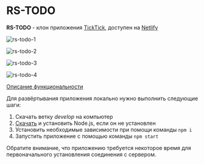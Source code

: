 # RS-TODO

**RS-TODO** - клон приложения [TickTick](https://ticktick.com/), доступен на [Netlify](https://snazzy-platypus-a85040.netlify.app/)

![rs-todo-1](https://github.com/AlexNemtsev/rs-todo/assets/55802702/2f99f56b-44c7-4b01-91b7-c7c3bcc86c1f)

![rs-todo-2](https://github.com/AlexNemtsev/rs-todo/assets/55802702/df6f7621-1257-40de-9c2d-15d04a3fdd3a)

![rs-todo-3](https://github.com/AlexNemtsev/rs-todo/assets/55802702/1fe4cb0c-fa9a-4b61-af47-019340a602eb)

![rs-todo-4](https://github.com/AlexNemtsev/rs-todo/assets/55802702/b320c356-3667-4497-a619-84c85139ae4c)

[Описание функциональности](https://github.com/AlexNemtsev/rs-todo/pull/1)

Для развёртывания приложения локально нужно выполнить следующие шаги:
1. Скачать ветку *develop* на компьютер
2. [Скачать](https://nodejs.org/ru) и установить Node.js, если он не установлен
3. Установить необходимые зависимости при помощи команды ```npm i```
4. Запустить приложение с помощью команды ```npm start```

Обратите внимание, что приложению требуется некоторое время для первоначального установления соединения с сервером.
